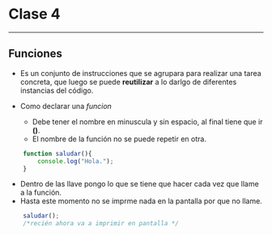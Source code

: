 # Clase 4
---

## Funciones

- Es un conjunto de instrucciones que se agrupara para realizar una tarea concreta, que luego se puede __reutilizar__ a lo darlgo de diferentes instancias del código.

- Como declarar una _funcion_
    - Debe tener el nombre en minuscula y sin espacio, al final tiene que ir __()__.
    - El nombre de la función no se puede repetir en otra.

```javascript
    function saludar(){
        console.log("Hola.");
    }
```
- Dentro de las llave pongo lo que se tiene que hacer cada vez que llame a la función.
- Hasta este momento no se imprme nada en la pantalla por que no llame.

```javascript
    saludar();
    /*recién ahora va a imprimir en pantalla */
```
